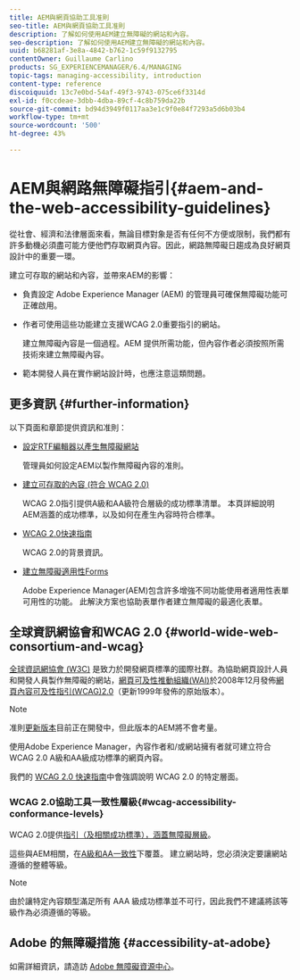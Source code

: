 ```yaml
---
title: AEM與網頁協助工具准則
seo-title: AEM與網頁協助工具准則
description: 了解如何使用AEM建立無障礙的網站和內容。
seo-description: 了解如何使用AEM建立無障礙的網站和內容。
uuid: b68281af-3e8a-4842-b762-1c59f9132795
contentOwner: Guillaume Carlino
products: SG_EXPERIENCEMANAGER/6.4/MANAGING
topic-tags: managing-accessibility, introduction
content-type: reference
discoiquuid: 13c7e0bd-54af-49f3-9743-075ce6f3314d
exl-id: f0ccdeae-3dbb-4dba-89cf-4c8b759da22b
source-git-commit: bd94d3949f0117aa3e1c9f0e84f7293a5d6b03b4
workflow-type: tm+mt
source-wordcount: '500'
ht-degree: 43%

---
```


# AEM與網路無障礙指引{#aem-and-the-web-accessibility-guidelines}

從社會、經濟和法律層面來看，無論目標對象是否有任何不方便或限制，我們都有許多動機必須盡可能方便他們存取網頁內容。因此，網路無障礙日趨成為良好網頁設計中的重要一環。

建立可存取的網站和內容，並帶來AEM的影響：

* 負責設定 Adobe Experience Manager (AEM) 的管理員可確保無障礙功能可正確啟用。
* 作者可使用這些功能建立支援WCAG 2.0重要指引的網站。

   建立無障礙內容是一個過程。AEM 提供所需功能，但內容作者必須按照所需技術來建立無障礙內容。

* 範本開發人員在實作網站設計時，也應注意這類問題。

## 更多資訊 {#further-information}

以下頁面和章節提供資訊和准則：

* [設定RTF編輯器以產生無障礙網站](/help/sites-administering/rte-accessible-content.md)

   管理員如何設定AEM以製作無障礙內容的准則。

* [建立可存取的內容 (符合 WCAG 2.0)](/help/sites-authoring/creating-accessible-content.md)

   WCAG 2.0指引提供A級和AA級符合層級的成功標準清單。 本頁詳細說明AEM涵蓋的成功標準，以及如何在產生內容時符合標準。

* [WCAG 2.0快速指南](/help/managing/qg-wcag.md)

   WCAG 2.0的背景資訊。

* [建立無障礙適用性Forms](/help/forms/using/creating-accessible-adaptive-forms.md)

   Adobe Experience Manager(AEM)包含許多增強不同功能使用者適用性表單可用性的功能。 此解決方案也協助表單作者建立無障礙的最適化表單。

## 全球資訊網協會和WCAG 2.0 {#world-wide-web-consortium-and-wcag}

[全球資訊網協會 (W3C)](https://www.w3.org/) 是致力於開發網頁標準的國際社群。為協助網頁設計人員和開發人員製作無障礙的網站，[網頁可及性推動組織(WAI)](https://www.w3.org/WAI/)於2008年12月發佈[網頁內容可及性指引(WCAG)2.0](https://www.w3.org/TR/WCAG20/)（更新1999年發佈的原始版本）。

>[!NOTE]
>
>准則[更新版本](https://www.w3.org/TR/WCAG21/)目前正在開發中，但此版本的AEM將不會考量。

使用Adobe Experience Manager，內容作者和/或網站擁有者就可建立符合WCAG 2.0 A級和AA級成功標準的網頁內容。

我們的 [WCAG 2.0 快速指南](/help/managing/qg-wcag.md)中會強調說明 WCAG 2.0 的特定層面。

### WCAG 2.0協助工具一致性層級{#wcag-accessibility-conformance-levels}

WCAG 2.0提供[指引（及相關成功標準），涵蓋無障礙層級](https://www.w3.org/TR/UNDERSTANDING-WCAG20/conformance.html)。

這些與AEM相關，在[A級和AA一致性](/help/sites-authoring/creating-accessible-content.md)下覆蓋。 建立網站時，您必須決定要讓網站遵循的整體等級。

>[!NOTE]
>
>由於讓特定內容類型滿足所有 AAA 級成功標準並不可行，因此我們不建議將該等級作為必須遵循的等級。

## Adobe 的無障礙措施 {#accessibility-at-adobe}

如需詳細資訊，請造訪 [Adobe 無障礙資源中心](https://www.adobe.com/accessibility/)。
